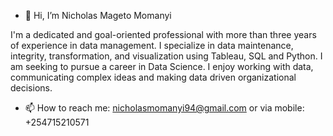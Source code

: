 - 👋 Hi, I’m Nicholas Mageto Momanyi

I'm a dedicated and goal-oriented professional with more than three years of experience in data management. I specialize in data maintenance, integrity, transformation, and visualization using Tableau, SQL and Python.
I am seeking to pursue a career in Data Science. I enjoy working with data, communicating complex ideas and making data driven organizational decisions. 
- 📫 How to reach me: nicholasmomanyi94@gmail.com or via mobile: +254715210571

<!---
nichmomanyi/nichmomanyi is a ✨ special ✨ repository because its `README.md` (this file) appears on your GitHub profile.
You can click the Preview link to take a look at your changes.
--->
